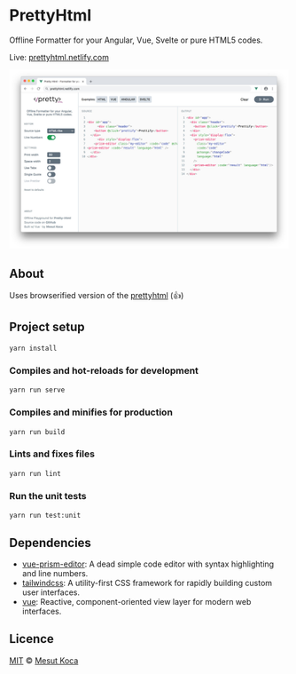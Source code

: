 # PrettyHtml

Offline Formatter for your Angular, Vue, Svelte or pure HTML5 codes.

Live: [prettyhtml.netlify.com](https://prettyhtml.netlify.com)

![Screenshot of prettyhtml](src/assets/screenshot.jpg)

## About

Uses browserified version of the [prettyhtml](https://ghub.io/@starptech/prettyhtml)
(👍)

## Project setup

```
yarn install
```

### Compiles and hot-reloads for development

```
yarn run serve
```

### Compiles and minifies for production

```
yarn run build
```

### Lints and fixes files

```
yarn run lint
```

### Run the unit tests

```
yarn run test:unit
```

## Dependencies

- [vue-prism-editor](https://ghub.io/vue-prism-editor): A dead simple code editor with syntax highlighting and line numbers.
- [tailwindcss](https://ghub.io/tailwindcss): A utility-first CSS framework for rapidly building custom user interfaces.
- [vue](https://ghub.io/vue): Reactive, component-oriented view layer for modern web interfaces.

## Licence

[MIT](https://opensource.org/licenses/MIT) © [Mesut Koca](https://mesutkoca.com)
